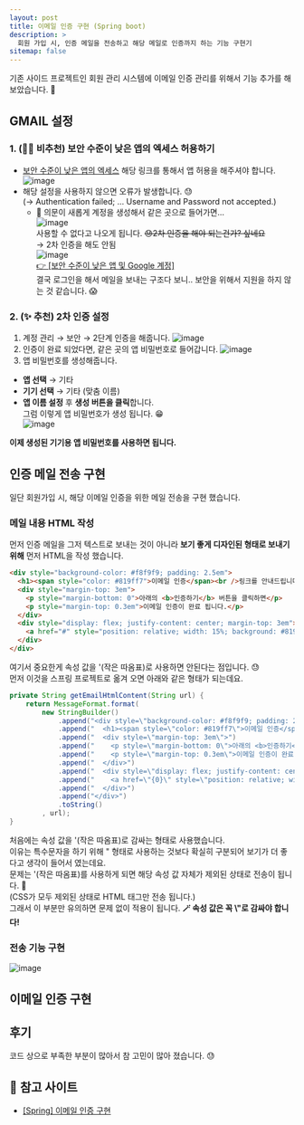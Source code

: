 ```yaml
---
layout: post
title: 이메일 인증 구현 (Spring boot)
description: >
  회원 가입 시, 인증 메일을 전송하고 해당 메일로 인증까지 하는 기능 구현기 
sitemap: false
---
```


기존 사이드 프로젝트인 회원 관리 시스템에 이메일 인증 관리를 위해서 기능 추가를 해보았습니다. 🤔

## GMAIL 설정
### 1. (🙅‍♂️ 비추천) 보안 수준이 낮은 앱의 엑세스 허용하기
- [보안 수준이 낮은 앱의 엑세스](https://myaccount.google.com/lesssecureapps?pli=1&rapt=AEjHL4P4ZD9vqj5HX72RUdPEI2TreSAFtRkz6nxoFRZnFAhZwbKjDu4mS_7Y-Ob5_D7LR_WPJDtJTvcEEoWeOb-WZU1Nh28R1Q) 해당 링크를 통해서 앱 허용을 해주셔야 합니다.
  <br>
  ![image](https://user-images.githubusercontent.com/93169519/196298743-2aa030be-fb74-4644-b26b-77e1faa3106a.png)
- 해당 설정을 사용하지 않으면 오류가 발생합니다. 😓
  <br>
  (→ Authentication failed; … Username and Password not accepted.)
  - 🤔 의문이 새롭게 계정을 생성해서 같은 곳으로 들어가면...
    <br>
    ![image](https://user-images.githubusercontent.com/93169519/196298756-9da98946-540f-4670-ab73-9999dbaa2f7b.png)
    <br>
    사용할 수 없다고 나오게 됩니다. ~~😓2차 인증을 해야 되는건가? 싶네요~~
    <br>
    → 2차 인증을 해도 안됨
    <br>
    ![image](https://user-images.githubusercontent.com/93169519/196298768-1316cc95-2799-4904-9fa5-66b21165d68b.png)
    <br>
    [👉 [보안 수준이 낮은 앱 및 Google 계정]](https://support.google.com/accounts/answer/6010255?hl=ko&visit_id=637950495068647686-2065665416&p=less-secure-apps&rd=1)
    <br>
    결국 로그인을 해서 메일을 보내는 구조다 보니.. 보안을 위해서 지원을 하지 않는 것 같습니다. 😱

### 2. (✨ 추천) 2차 인증 설정
1. 계정 관리 → 보안 → 2단계 인증을 해줍니다.
  ![image](https://user-images.githubusercontent.com/93169519/196298107-973d8f82-8246-4f9b-985f-744e8514472d.png)
2. 인증이 완료 되었다면, 같은 곳의 앱 비밀번호로 들어갑니다.
  ![image](https://user-images.githubusercontent.com/93169519/196297978-26c75529-98a8-4607-b089-701fcc1240fb.png)
3. 앱 비밀번호를 생성해줍니다.
  - **앱 선택** → 기타
  - **기기 선택** → 기타 (맞춤 이름)
  - **앱 이름 설정** 후 **생성 버튼을 클릭**합니다.
    <br>
    그럼 이렇게 앱 비밀번호가 생성 됩니다. 😁
    <br>
    ![image](https://user-images.githubusercontent.com/93169519/196297988-b1d17a22-fcd7-4ac7-84bf-9f6a60684a31.png)

**이제 생성된 기기용 앱 비밀번호를 사용하면 됩니다.**

## 인증 메일 전송 구현

일단 회원가입 시, 해당 이메일 인증을 위한 메일 전송을 구현 했습니다.

### 메일 내용 HTML 작성

먼저 인증 메일을 그저 텍스트로 보내는 것이 아니라 **보기 좋게 디자인된 형태로 보내기 위해** 먼저 HTML을 작성 했습니다. 
```html
<div style="background-color: #f8f9f9; padding: 2.5em">
  <h1><span style="color: #819ff7">이메일 인증</span><br />링크를 안내드립니다.</h1>
  <div style="margin-top: 3em">
    <p style="margin-bottom: 0">아래의 <b>인증하기</b> 버튼을 클릭하면</p>
    <p style="margin-top: 0.3em">이메일 인증이 완료 됩니다.</p>
  </div>
  <div style="display: flex; justify-content: center; margin-top: 3em">
    <a href="#" style="position: relative; width: 15%; background: #819ff7; border: none; border-radius: 1.5em; padding: 0.9em; color: white; font-size: 1.1em; text-align: center; text-decoration: none; cursor: pointer;">인증하기</a>
  </div>
</div>
```
여기서 중요한게 속성 값을 '(작은 따옴표)로 사용하면 안된다는 점입니다. 😓
<br>
먼저 이것을 스프링 프로젝트로 옮겨 오면 아래와 같은 형태가 되는데요.
```java
private String getEmailHtmlContent(String url) {
    return MessageFormat.format(
        new StringBuilder()
            .append("<div style=\"background-color: #f8f9f9; padding: 2.5em\">")
            .append("  <h1><span style=\"color: #819ff7\">이메일 인증</span><br />링크를 안내드립니다.</h1>")
            .append("  <div style=\"margin-top: 3em\">")
            .append("    <p style=\"margin-bottom: 0\">아래의 <b>인증하기</b> 버튼을 클릭하면</p>")
            .append("    <p style=\"margin-top: 0.3em\">이메일 인증이 완료 됩니다.</p>")
            .append("  </div>")
            .append("  <div style=\"display: flex; justify-content: center; margin-top: 3em\">")
            .append("    <a href=\"{0}\" style=\"position: relative; width: 15%; background: #819ff7; border: none; border-radius: 1.5em; padding: 0.9em; color: white; font-size: 1.1em; text-align: center; text-decoration: none; cursor: pointer;\">인증하기</a>")
            .append("  </div>")
            .append("</div>")
            .toString()
        , url);
}
```
처음에는 속성 값을 '(작은 따옴표)로 감싸는 형태로 사용했습니다.
<br>
이유는 특수문자을 하기 위해 \" 형태로 사용하는 것보다 확실히 구분되어 보기가 더 좋다고 생각이 들어서 였는데요.
<br>
문제는 '(작은 따옴표)를 사용하게 되면 해당 속성 값 자체가 제외된 상태로 전송이 됩니다. 🧐 
<br>
(CSS가 모두 제외된 상태로 HTML 태그만 전송 됩니다.)
<br>
그래서 이 부분만 유의하면 문제 없이 적용이 됩니다. **🪄 속성 값은 꼭 \\"로 감싸야 합니다!**

### 전송 기능 구현


![image](https://user-images.githubusercontent.com/93169519/195991229-4ee3c50b-ca4e-451a-939a-0203e423d550.png)

## 이메일 인증 구현


## 후기
코드 상으로 부족한 부분이 많아서 참 고민이 많아 졌습니다. 😓
<br>


## 🔖 참고 사이트
- [[Spring] 이메일 인증 구현](https://gilssang97.tistory.com/60)